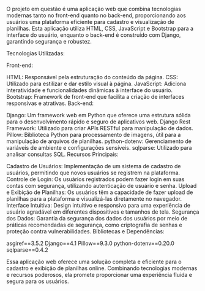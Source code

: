 O projeto em questão é uma aplicação web que combina tecnologias modernas tanto no front-end quanto no back-end, proporcionando aos usuários uma plataforma eficiente para cadastro e visualização de planilhas. Esta aplicação utiliza HTML, CSS, JavaScript e Bootstrap para a interface do usuário, enquanto o back-end é construído com Django, garantindo segurança e robustez.

Tecnologias Utilizadas:

Front-end:

HTML: Responsável pela estruturação do conteúdo da página.
CSS: Utilizado para estilizar e dar estilo visual à página.
JavaScript: Adiciona interatividade e funcionalidades dinâmicas à interface do usuário.
Bootstrap: Framework de front-end que facilita a criação de interfaces responsivas e atrativas.
Back-end:

Django: Um framework web em Python que oferece uma estrutura sólida para o desenvolvimento rápido e seguro de aplicativos web.
Django Rest Framework: Utilizado para criar APIs RESTful para manipulação de dados.
Pillow: Biblioteca Python para processamento de imagens, útil para a manipulação de arquivos de planilhas.
python-dotenv: Gerenciamento de variáveis de ambiente e configurações sensíveis.
sqlparse: Utilizado para analisar consultas SQL.
Recursos Principais:

Cadastro de Usuários: Implementação de um sistema de cadastro de usuários, permitindo que novos usuários se registrem na plataforma.
Controle de Login: Os usuários registrados podem fazer login em suas contas com segurança, utilizando autenticação de usuário e senha.
Upload e Exibição de Planilhas: Os usuários têm a capacidade de fazer upload de planilhas para a plataforma e visualizá-las diretamente no navegador.
Interface Intuitiva: Design intuitivo e responsivo para uma experiência de usuário agradável em diferentes dispositivos e tamanhos de tela.
Segurança dos Dados: Garantia da segurança dos dados dos usuários por meio de práticas recomendadas de segurança, como criptografia de senhas e proteção contra vulnerabilidades.
Bibliotecas e Dependências:

asgiref==3.5.2
Django==4.1
Pillow==9.3.0
python-dotenv==0.20.0
sqlparse==0.4.2

Essa aplicação web oferece uma solução completa e eficiente para o cadastro e exibição de planilhas online. Combinando tecnologias modernas e recursos poderosos, ela promete proporcionar uma experiência fluida e segura para os usuários.
